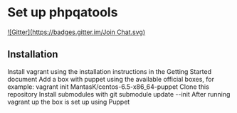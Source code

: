 Set up phpqatools
=======================================
[![Gitter](https://badges.gitter.im/Join Chat.svg)](https://gitter.im/amedice/vagrant-puppet-phpqatools?utm_source=badge&utm_medium=badge&utm_campaign=pr-badge&utm_content=badge)

Installation
------------

Install vagrant using the installation instructions in the Getting Started document
Add a box with puppet using the available official boxes, for example: vagrant init MantasK/centos-6.5-x86_64-puppet
Clone this repository
Install submodules with git submodule update --init
After running vagrant up the box is set up using Puppet
